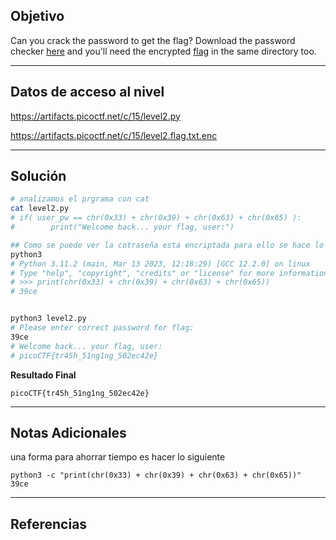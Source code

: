 ## Objetivo 

Can you crack the password to get the flag? Download the password checker [here](https://artifacts.picoctf.net/c/15/level2.py) and you'll need the encrypted [flag](https://artifacts.picoctf.net/c/15/level2.flag.txt.enc) in the same directory too.

---
## Datos de acceso al nivel 

https://artifacts.picoctf.net/c/15/level2.py

https://artifacts.picoctf.net/c/15/level2.flag.txt.enc


---
## Solución 

``` bash
# analizamos el prgrama con cat 
cat level2.py
# if( user_pw == chr(0x33) + chr(0x39) + chr(0x63) + chr(0x65) ):
#        print("Welcome back... your flag, user:")

## Como se puede ver la cotraseña esta encriptada para ello se hace lo siguinte 
python3
# Python 3.11.2 (main, Mar 13 2023, 12:18:29) [GCC 12.2.0] on linux
# Type "help", "copyright", "credits" or "license" for more information.
# >>> print(chr(0x33) + chr(0x39) + chr(0x63) + chr(0x65))
# 39ce


python3 level2.py
# Please enter correct password for flag: 
39ce
# Welcome back... your flag, user:
# picoCTF{tr45h_51ng1ng_502ec42e}

```

**Resultado Final**
```
picoCTF{tr45h_51ng1ng_502ec42e}
```


---
## Notas Adicionales 

una forma para ahorrar tiempo es hacer lo siguiente 
```
python3 -c "print(chr(0x33) + chr(0x39) + chr(0x63) + chr(0x65))"
39ce
```

---
## Referencias 